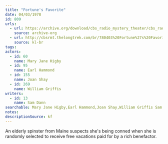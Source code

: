 ```yaml
---
title: "Fortune's Favorite"
date: 04/03/1978
id: 809
urls: 
  - url: https://archive.org/download/cbs_radio_mystery_theater/cbs_radio_mystery_theater-0801-0850.zip/cbs_radio_mystery_theater-0801-0850%2Fcbsrmt_0809_fortunes_favorite.mp3
    source: archive-org
  - url: http://cbsrmt.thelongtrek.com/br/780403%20Fortune%27s%20Favorite-WBBM.mp3
    source: kl-br
tags: 
actors:  
  - id: 60
    name: Mary Jane Higby  
  - id: 95
    name: Earl Hammond  
  - id: 155
    name: Joan Shay  
  - id: 269
    name: William Griffis
writers:  
  - id: 13
    name: Sam Dann
searchable: Mary Jane Higby,Earl Hammond,Joan Shay,William Griffis Sam Dann
notes: 
descriptionSource: kf
---
```

An elderly spinster from Maine suspects she's being conned when she is randomly selected to receive free vacations paid for by a rich benefactor.